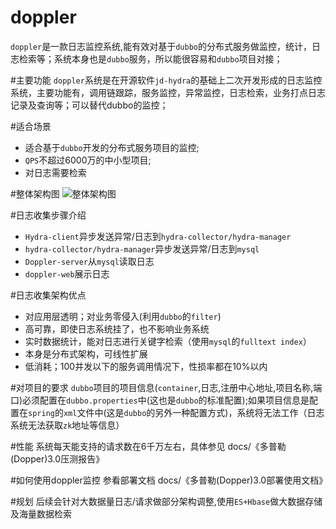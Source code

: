 # doppler
`doppler`是一款日志监控系统,能有效对基于`dubbo`的分布式服务做监控，统计，日志检索等；系统本身也是`dubbo`服务，所以能很容易和`dubbo`项目对接；

#主要功能
`doppler`系统是在开源软件`jd-hydra`的基础上二次开发形成的日志监控系统，主要功能有，调用链跟踪，服务监控，异常监控，日志检索，业务打点日志记录及查询等；可以替代dubbo的监控；

#适合场景
* 适合基于`dubbo`开发的分布式服务项目的监控;
* `QPS`不超过6000万的中小型项目;
* 对日志需要检索

#整体架构图
![整体架构图](https://raw.githubusercontent.com/fxltsbl3855/doppler/master/pic_for_readme/arch.png)

#日志收集步骤介绍
* `Hydra-client`异步发送异常/日志到`hydra-collector/hydra-manager`
* `hydra-collector/hydra-manager`异步发送异常/日志到`mysql`
* `Doppler-server`从`mysql`读取日志
* `doppler-web`展示日志

#日志收集架构优点
* 对应用层透明；对业务零侵入(利用`dubbo`的`filter`)
* 高可靠，即使日志系统挂了，也不影响业务系统
* 实时数据统计，能对日志进行关键字检索（使用`mysql`的`fulltext index`）
* 本身是分布式架构，可线性扩展
* 低消耗；100并发以下的服务调用情况下，性损率都在10%以内

#对项目的要求
`dubbo`项目的项目信息(`container`,日志,注册中心地址,项目名称,端口)必须配置在`dubbo.properties`中(这也是`dubbo`的标准配置);如果项目信息是配置在`spring`的`xml`文件中(这是`dubbo`的另外一种配置方式)，系统将无法工作（日志系统无法获取`zk`地址等信息）

#性能
系统每天能支持的请求数在6千万左右，具体参见 docs/《多普勒(Dopper)3.0压测报告》

#如何使用doppler监控
参看部署文档 docs/《多普勒(Dopper)3.0部署使用文档》

#规划
后续会针对大数据量日志/请求做部分架构调整,使用`ES+Hbase`做大数据存储及海量数据检索

	
